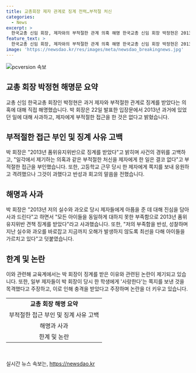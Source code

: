 ```yaml
---
title: 교총회장 제자 관계로 징계 전력…부적절 처신
categories:
  - News
excerpt: >
  한국교총 신임 회장, 제자와의 부적절한 관계 의혹 해명 한국교총 신임 회장 박정현은 2013년 제자들에게 징계를 받은 후 해명문을 통해 과거의 부족함으로 인한 실수와 과오에 대해 진심으로 사과한다며 논란에 대응했다. 2013년 인천의 고등학교에서 담임을 맡았던 박 회장은 견책 조치를 받고 전근했으며, 일부 제자들은 부적절한 행동을 주장했지만 이를 부인했다. 또한, 교총 회장 선거 과정에서도 해당 의혹이 제기되었으나 부인되었다.
feature_text: >
  한국교총 신임 회장, 제자와의 부적절한 관계 의혹 해명 한국교총 신임 회장 박정현은 2013년 제자들에게 징계를 받은 후 해명문을 통해 과거의 부족함으로 인한 실수와 과오에 대해 진심으로 사과한다며 논란에 대응했다. 2013년 인천의 고등학교에서 담임을 맡았던 박 회장은 견책 조치를 받고 전근했으며, 일부 제자들은 부적절한 행동을 주장했지만 이를 부인했다. 또한, 교총 회장 선거 과정에서도 해당 의혹이 제기되었으나 부인되었다.
image: 'https://newsdao.kr/res/images/meta/newsdao_breakingnews.jpg'
---
```


<p><img src="https://newsdao.kr/res/images/meta/newsdao_breakingnews.jpg" alt="pcversion 속보" /></p>

<h2 data-ke-size="size26">교총 회장 박정현 해명문 요약</h2>

<p data-ke-size="size16">교총 신임 한국교총 회장인 박정현은 과거 제자와 부적절한 관계로 징계를 받았다는 의혹에 대해 직접 해명했습니다. 박 회장은 22일 발표한 입장문에서 2013년 과거에 있었던 일에 대해 사과하고, 제자에게 부적절한 접근을 한 것은 없다고 밝혔습니다.</p>

<h2 data-ke-size="size26">부적절한 접근 부인 및 징계 사유 고백</h2>

<p data-ke-size="size16">박 회장은 "2013년 품위유지위반으로 징계를 받았다"고 밝히며 사건의 경위를 고백하고, "일각에서 제기하는 의혹과 같은 부적절한 처신을 제자에게 한 일은 결코 없다"고 부적절한 접근을 부인했습니다. 또한, 고등학교 근무 당시 한 제자에게 쪽지를 보내 응원하고 격려했으나 그것이 과했다고 반성과 회고의 말씀을 전했습니다.</p>

<h2 data-ke-size="size26">해명과 사과</h2>

<p data-ke-size="size16">박 회장은 "2013년 저의 실수와 과오로 당시 제자들에게 아픔을 준 데 대해 진심을 담아 사과 드린다"고 하면서 "모든 아이들을 동일하게 대하지 못한 부족함으로 2013년 품위유지위반 견책 징계를 받았다"라고 사과했습니다. 또한, "저의 부족함을 반성, 성찰하며 지난 실수와 과오를 바로잡고 지금까지 오해가 발생하지 않도록 최선을 다해 아이들을 가르치고 있다"고 덧붙였습니다.</p>

<h2 data-ke-size="size26">한계 및 논란</h2>

<p data-ke-size="size16">이와 관련해 교육계에서는 박 회장이 징계를 받은 이유와 관련된 논란이 제기되고 있습니다. 또한, 일부 제자들이 박 회장이 당시 한 학생에게 '사랑한다'는 쪽지를 보낸 것을 목격했다고 주장하고, 이로 인해 충격을 받았다고 주장하며 논란을 더 키우고 있습니다.</p>

<table>
    <tbody>
        <tr>
            <td style="text-align: center; height: 17px;"><b>교총 회장 해명 요약</b></td>
        </tr>
        <tr>
            <td style="text-align: center; height: 17px;">부적절한 접근 부인 및 징계 사유 고백</td>
        </tr>
        <tr>
            <td style="text-align: center; height: 17px;">해명과 사과</td>
        </tr>
        <tr>
            <td style="text-align: center; height: 17px;">한계 및 논란</td>
        </tr>
    </tbody>
</table>

<p data-ke-size="size16">&nbsp;</p>
실시간 뉴스 속보는, <a href="https://newsdao.kr" rel="dofollow">https://newsdao.kr</a>


